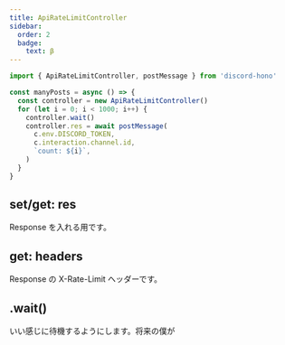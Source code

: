 ```yaml
---
title: ApiRateLimitController
sidebar:
  order: 2
  badge:
    text: β
---
```


```ts "controller"
import { ApiRateLimitController, postMessage } from 'discord-hono'

const manyPosts = async () => {
  const controller = new ApiRateLimitController()
  for (let i = 0; i < 1000; i++) {
    controller.wait()
    controller.res = await postMessage(
      c.env.DISCORD_TOKEN,
      c.interaction.channel.id,
      `count: ${i}`,
    )
  }
}
```

## set/get: res

Response を入れる用です。

## get: headers

Response の X-Rate-Limit ヘッダーです。

## .wait()

いい感じに待機するようにします。将来の僕が

